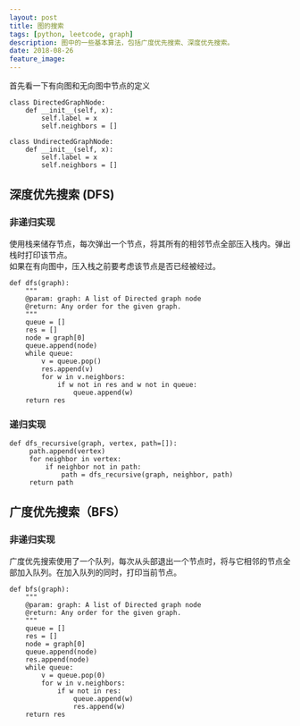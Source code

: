 ```yaml
---
layout: post
title: 图的搜索
tags: [python, leetcode, graph]
description: 图中的一些基本算法，包括广度优先搜索、深度优先搜索。
date: 2018-08-26
feature_image: 
---
```


首先看一下有向图和无向图中节点的定义

    class DirectedGraphNode:
        def __init__(self, x):
            self.label = x
            self.neighbors = []
            
    class UndirectedGraphNode:
        def __init__(self, x):
            self.label = x
            self.neighbors = [] 

<!--more-->

## 深度优先搜索 (DFS)

### 非递归实现

使用栈来储存节点，每次弹出一个节点，将其所有的相邻节点全部压入栈内。弹出栈时打印该节点。  
如果在有向图中，压入栈之前要考虑该节点是否已经被经过。

    def dfs(graph):
        """
        @param: graph: A list of Directed graph node
        @return: Any order for the given graph.
        """
        queue = []
        res = []
        node = graph[0]
        queue.append(node)
        while queue:
            v = queue.pop()
            res.append(v)
            for w in v.neighbors:
                if w not in res and w not in queue:
                    queue.append(w)
        return res

### 递归实现

    def dfs_recursive(graph, vertex, path=[]):
         path.append(vertex)
         for neighbor in vertex:
             if neighbor not in path:
                 path = dfs_recursive(graph, neighbor, path)
         return path

## 广度优先搜索（BFS）

### 非递归实现

广度优先搜索使用了一个队列，每次从头部退出一个节点时，将与它相邻的节点全部加入队列。在加入队列的同时，打印当前节点。

    def bfs(graph):
        """
        @param: graph: A list of Directed graph node
        @return: Any order for the given graph.
        """
        queue = []
        res = []
        node = graph[0]
        queue.append(node)
        res.append(node)
        while queue:
            v = queue.pop(0)
            for w in v.neighbors:
                if w not in res:
                    queue.append(w)
                    res.append(w)
        return res
